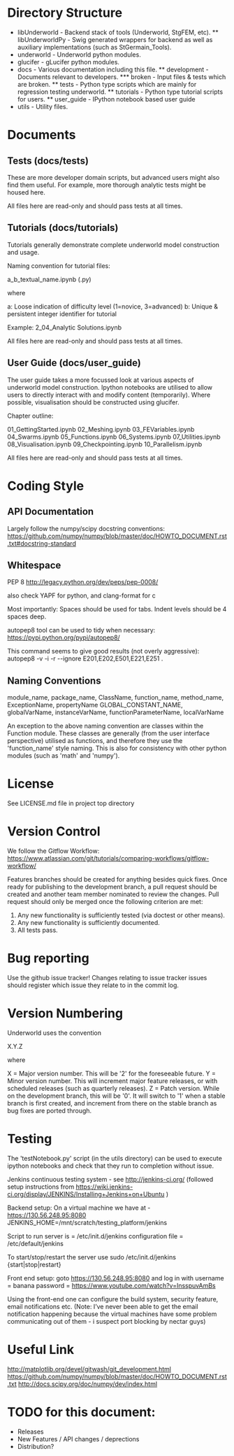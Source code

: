 Directory Structure
===================

* libUnderworld            - Backend stack of tools (Underworld, StgFEM, etc).
** libUnderworldPy         - Swig generated wrappers for backend as well as auxiliary implementations (such as StGermain_Tools).
* underworld               - Underworld python modules.
* glucifer                 - gLucifer python modules.
* docs                     - Various documentation including this file.
** development             - Documents relevant to developers.
*** broken                 - Input files & tests which are broken.
** tests                   - Python type scripts which are mainly for regression testing underworld.
** tutorials               - Python type tutorial scripts for users. 
** user_guide              - IPython notebook based user guide
* utils                    - Utility files.

Documents
=========

Tests (docs/tests)
-----
These are more developer domain scripts, but advanced users might also find them useful.
For example, more thorough analytic tests might be housed here.

All files here are read-only and should pass tests at all times.

Tutorials (docs/tutorials)
---------
Tutorials generally demonstrate complete underworld model construction and usage.

Naming convention for tutorial files:

a_b_textual_name.ipynb (.py)

where

a: Loose indication of difficulty level (1=novice, 3=advanced)
b: Unique & persistent integer identifier for tutorial

Example: 2_04_Analytic Solutions.ipynb

All files here are read-only and should pass tests at all times.

User Guide (docs/user_guide)
----------
The user guide takes a more focussed look at various aspects of underworld
model construction. Ipython notebooks are utilised to allow users to directly
interact with and modify content (temporarily). Where possible, visualisation 
should be constructed using glucifer. 

Chapter outline:

01_GettingStarted.ipynb
02_Meshing.ipynb
03_FEVariables.ipynb
04_Swarms.ipynb
05_Functions.ipynb
06_Systems.ipynb
07_Utilities.ipynb
08_Visualisation.ipynb
09_Checkpointing.ipynb
10_Parallelism.ipynb

All files here are read-only and should pass tests at all times.


Coding Style
============

API Documentation
-----------------
Largely follow the numpy/scipy docstring conventions:
https://github.com/numpy/numpy/blob/master/doc/HOWTO_DOCUMENT.rst.txt#docstring-standard


Whitespace
----------
PEP 8
http://legacy.python.org/dev/peps/pep-0008/

also check YAPF for python, and clang-format for c

Most importantly:
Spaces should be used for tabs.
Indent levels should be 4 spaces deep.

autopep8 tool can be used to tidy when necessary:
https://pypi.python.org/pypi/autopep8/

This command seems to give good results (not overly aggressive):
autopep8 -v -i -r  --ignore E201,E202,E501,E221,E251 .


Naming Conventions
-----------------
module_name, package_name, ClassName, function_name, method_name, ExceptionName, propertyName
GLOBAL_CONSTANT_NAME, globalVarName, instanceVarName, functionParameterName, localVarName

An exception to the above naming convention are classes within the Function module. These
classes are generally (from the user interface perspective) utilised as functions, and 
therefore they use the 'function_name' style naming. This is also for consistency with
other python modules (such as 'math' and 'numpy'). 


License 
=======
See LICENSE.md file in project top directory


Version Control
===============

We follow the Gitflow Workflow:
https://www.atlassian.com/git/tutorials/comparing-workflows/gitflow-workflow/

Features branches should be created for anything besides quick fixes. Once ready for 
publishing to the development branch, a pull request should be created and another 
team member nominated to review the changes. Pull request should only be merged 
once the following criterion are met:
1. Any new functionality is sufficiently tested (via doctest or other means).
2. Any new functionality is sufficiently documented.
3. All tests pass. 


Bug reporting
=============

Use the github issue tracker! Changes relating to issue tracker issues should register
which issue they relate to in the commit log. 

Version Numbering
=================
Underworld uses the convention

X.Y.Z

where

X = Major version number. This will be '2' for the foreseeable future. 
Y = Minor version number. This will increment major feature releases, or with scheduled 
    releases (such as quarterly releases). 
Z = Patch version. While on the development branch, this will be '0'. It will switch to
    '1' when a stable branch is first created, and increment from there on the stable 
    branch as bug fixes are ported through. 

Testing
=======

The 'testNotebook.py' script (in the utils directory) can be used to execute ipython 
notebooks and check that they run to completion without issue. 

Jenkins continuous testing system - see http://jenkins-ci.org/
(followed setup instructions from https://wiki.jenkins-ci.org/display/JENKINS/Installing+Jenkins+on+Ubuntu )

Backend setup:
On a virtual machine we have at - https://130.56.248.95:8080
JENKINS_HOME=/mnt/scratch/testing_platform/jenkins

Script to run server is = /etc/init.d/jenkins
configuration file = /etc/default/jenkins

To start/stop/restart the server use
sudo /etc/init.d/jenkins {start|stop|restart}

Front end setup:
goto https://130.56.248.95:8080 and log in with 
username = banana
password = https://www.youtube.com/watch?v=InsspuvAmBs

Using the front-end one can configure the build system, security feature, email notifications etc.
(Note: I’ve never been able to get the email notification happening because the virtual machines have some problem communicating out of them - i suspect port blocking by nectar guys)


Useful Link
===========
http://matplotlib.org/devel/gitwash/git_development.html
https://github.com/numpy/numpy/blob/master/doc/HOWTO_DOCUMENT.rst.txt
http://docs.scipy.org/doc/numpy/dev/index.html


TODO for this document:
======================
* Releases
* New Features /  API changes  / deprections
* Distribution?
